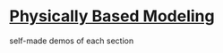 # [Physically Based Modeling](https://graphics.pixar.com/pbm2001/)

self-made demos of each section
